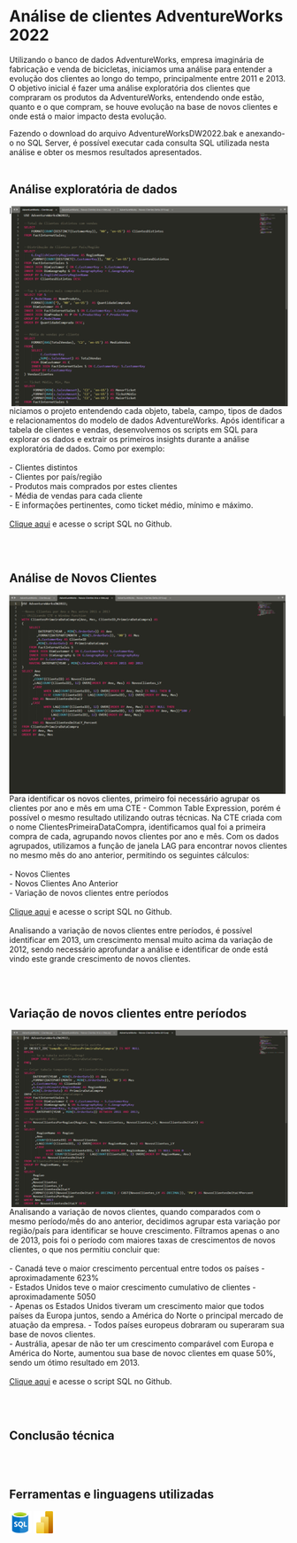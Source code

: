 # Análise de clientes AdventureWorks 2022
Utilizando o banco de dados AdventureWorks, empresa imaginária de fabricação e venda de bicicletas, iniciamos uma análise para entender a evolução dos clientes ao longo do tempo, principalmente entre 2011 e 2013. O objetivo inicial é fazer uma análise exploratória dos clientes que compraram os produtos da AdventureWorks, entendendo onde estão, quanto e o que compram, se houve evolução na base de novos clientes e onde está o maior impacto desta evolução.

Fazendo o download do arquivo AdventureWorksDW2022.bak e anexando-o no SQL Server, é possível executar cada consulta SQL utilizada nesta análise e obter os mesmos resultados apresentados.
<br><br>

## Análise exploratória de dados
<img align="right" width="500"  src="https://github.com/BruceFonseca/AdventureWorks2022/blob/main/imagens/AdventureWorks%20-%20Clientes.png?raw=true">
Iniciamos o projeto entendendo cada objeto, tabela, campo, tipos de dados e relacionamentos do modelo de dados AdventureWorks. Após identificar a tabela de clientes e vendas, desenvolvemos os scripts em SQL para explorar os dados e extrair os primeiros insights durante a análise exploratória de dados. Como por exemplo: <br><br>
- Clientes distintos <br>
- Clientes por país/região <br>
- Produtos mais comprados por estes clientes <br>
- Média de vendas para cada cliente <br>
- E informações pertinentes, como ticket médio, mínimo e máximo.
<br><br>
<a href="https://github.com/BruceFonseca/AdventureWorks2022/blob/main/AdventureWorks%20-%20Clientes.sql" target="_blank">Clique aqui</a> e acesse o script SQL no Github.


<br><br>

## Análise de Novos Clientes
<img align="left" width="500"  src="https://github.com/BruceFonseca/AdventureWorks2022/blob/main/imagens/AdventureWorks%20-%20Novos%20Clientes.png?raw=true">
Para identificar os novos clientes, primeiro foi necessário agrupar os clientes por ano e mês em uma CTE - Common Table Expression, porém é possível o mesmo resultado utilizando outras técnicas. Na CTE criada com o nome ClientesPrimeiraDataCompra, identificamos qual foi a primeira compra de cada, agrupando novos clientes por ano e mês.
Com os dados agrupados, utilizamos a função de janela LAG para encontrar novos clientes no mesmo mês do ano anterior, permitindo os seguintes cálculos: <br><br>
- Novos Clientes  <br>
- Novos Clientes Ano Anterior<br>
- Variação de novos clientes entre períodos <br>
<br>
<a href="https://github.com/BruceFonseca/AdventureWorks2022/blob/main/AdventureWorks%20-%20Novos%20Clientes.sql" target="_blank">Clique aqui</a> e acesse o script SQL no Github.
<br><br>
Analisando a variação de novos clientes entre períodos, é possível identificar em 2013, um crescimento mensal muito acima da variação de 2012, sendo necessário aprofundar a análise e identificar de onde está vindo este grande crescimento de novos clientes.

<br><br>
## Variação de novos clientes entre períodos
<img align="right" width="500" height="320" src="https://github.com/BruceFonseca/AdventureWorks2022/blob/main/imagens/AdventureWorks%20-%20Novos%20Clientes%20Delta.png?raw=true">
Analisando a variação de novos clientes, quando comparados com o mesmo período/mês do ano anterior, decidimos agrupar esta variação por região/país para identificar se houve crescimento. 
Filtramos apenas o ano de 2013, pois foi o período com maiores taxas de crescimentos de novos clientes, o que nos permitiu concluir que: <br><br>
- Canadá teve o maior crescimento percentual entre todos os países - aproximadamente 623% <br>
- Estados Unidos teve o maior crescimento cumulativo de clientes - aproximadamente 5050 <br>
- Apenas os Estados Unidos tiveram um crescimento maior que todos países da Europa juntos, sendo a América do Norte o principal mercado de atuação da empresa.
- Todos países europeus dobraram ou superaram sua base de novos clientes. <br>
- Austrália, apesar de não ter um crescimento comparável com Europa e América do Norte, aumentou sua base de novoc clientes em quase 50%, sendo um ótimo resultado em 2013. <br>

<br>
<a href="https://github.com/BruceFonseca/AdventureWorks2022/blob/main/AdventureWorks%20-%20Novos%20Clientes%20Delta%202013.sql" target="_blank">Clique aqui</a> e acesse o script SQL no Github.

<br><br>

## Conclusão técnica


<br><br>

## Ferramentas e linguagens utilizadas
<div style="display: inline_block">
    <img align="center" alt="SQL" height="40" width="40" src="https://github.com/BruceFonseca/ferramentas/blob/main/logo.png?raw=true">
    <img align="center" alt="Power BI" height="40" width="40" src="https://github.com/BruceFonseca/ferramentas/blob/main/1200px-New_Power_BI_Logo.svg.png?raw=true">
</div>
